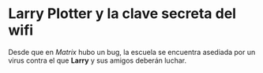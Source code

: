 # Larry Plotter y la clave secreta del wifi

Desde que en *Matrix* hubo un bug, la escuela se encuentra asediada por un virus
contra el que **Larry** y sus amigos deberán luchar.

